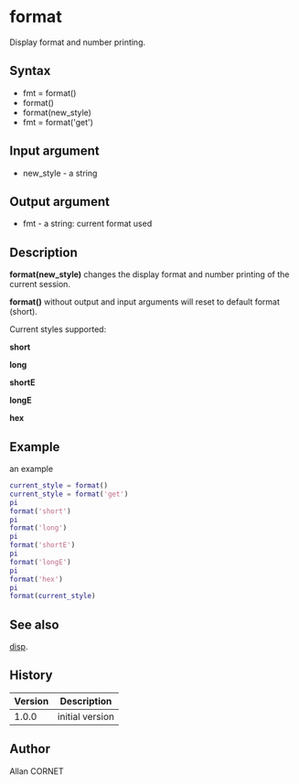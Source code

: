 

# format

Display format and number printing.

## Syntax

- fmt = format()
- format()
- format(new_style)
- fmt = format('get')

## Input argument

 - new_style - a string

## Output argument

 - fmt - a string: current format used

## Description


  <p><b>format(new_style)</b> changes the display format and number printing of the current session.</p>
  <p><b>format()</b> without output and input arguments will reset to default format (short).</p>
  <p>Current styles supported:</p>
  <p>
    <b>short</b>
  </p>
  <p>
    <b>long</b>
  </p>
  <p>
    <b>shortE</b>
  </p>
  <p>
    <b>longE</b>
  </p>
  <p>
    <b>hex</b>
  </p>


## Example

an example
```matlab
current_style = format()
current_style = format('get')
pi
format('short')
pi
format('long')
pi
format('shortE')
pi
format('longE')
pi
format('hex')
pi
format(current_style)
```

## See also

[disp](../elementary_functions/disp.md).
## History

|Version|Description|
|------|------|
|1.0.0|initial version|


## Author

Allan CORNET



